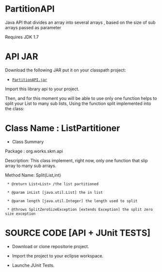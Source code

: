 # PartitionAPI
 Java API that divides an array into several arrays , based on the size of sub arrays passed as parameter

 Requires JDK 1.7 

# API JAR
Download the following JAR put it on your classpath project:

* [`PartitionAPI.jar`](http://download1327.mediafire.com/r1rmr3muy0gg/y4rakriqa2ahorj/partitionApi.jar)

Import this library api to your project.

Then, and for this moment you will be able to use only one function helps to split your List to many sub lists, Using the function split implemented into the class:


# Class Name : ListPartitioner

* Class Summary

Package : org.works.skm.api

Description:
This class implement, right now, only one function that slip array to many sub arrays.

Method Name: Split(List,int)

	 * @return List<List> /the list partitioned
	 
	 * @param inList [java.util.List] the in list
	 
	 * @param length [java.util.Integer] the length used to split
	 
	 * @throws SplitZeroSizeException [extends Exception] the split zero size exception
	 

# SOURCE CODE [API + JUnit TESTS]

* Download or clone repositorie project.

* Import the project to your eclipse workspace.

* Launche JUnit Tests.

